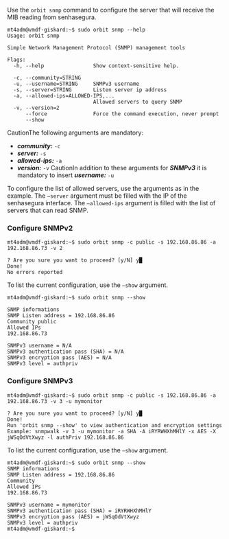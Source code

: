 Use the `orbit snmp` command to configure the server that will receive the MIB reading from senhasegura.


```
mt4adm@vmdf-giskard:~$ sudo orbit snmp --help
Usage: orbit snmp

Simple Network Management Protocol (SNMP) management tools

Flags:
  -h, --help                Show context-sensitive help.

  -c, --community=STRING
  -u, --username=STRING     SNMPv3 username
  -s, --server=STRING       Listen server ip address
  -a, --allowed-ips=ALLOWED-IPS,...
                            Allowed servers to query SNMP
  -v, --version=2
      --force               Force the command execution, never prompt
      --show

```
CautionThe following arguments are mandatory:

* ***community:*** `-c`
* ***server:*** `-s`
* ***allowed\-ips:*** `-a`
* ***version:*** `-v`
CautionIn addition to these arguments for ***SNMPv3*** it is mandatory to insert ***username:*** `-u`

To configure the list of allowed servers, use the arguments as in the example. The `–server` argument must be filled with the IP of the senhasegura interface. The `–allowed-ips` argument is filled with the list of servers that can read SNMP.

### Configure SNMPv2


```
mt4adm@vmdf-giskard:~$ sudo orbit snmp -c public -s 192.168.86.86 -a 192.168.86.73 -v 2

? Are you sure you want to proceed? [y/N] y█
Done!
No errors reported

```
To list the current configuration, use the `–show` argument.


```
mt4adm@vmdf-giskard:~$ sudo orbit snmp --show

SNMP informations
SNMP Listen address = 192.168.86.86
Community public
Allowed IPs
192.168.86.73

SNMPv3 username = N/A
SNMPv3 authentication pass (SHA) = N/A
SNMPv3 encryption pass (AES) = N/A
SNMPv3 level = authpriv

```
### Configure SNMPv3


```
mt4adm@vmdf-giskard:~$ sudo orbit snmp -c public -s 192.168.86.86 -a 192.168.86.73 -v 3 -u mymonitor

? Are you sure you want to proceed? [y/N] y█
Done!
Run 'orbit snmp --show' to view authentication and encryption settings
Example: snmpwalk -v 3 -u mymonitor -a SHA -A iRYRWHXhMHlY -x AES -X jWSqOdVtXwyz -l authPriv 192.168.86.86

```
To list the current configuration, use the `–show` argument.


```
mt4adm@vmdf-giskard:~$ sudo orbit snmp --show
SNMP informations
SNMP Listen address = 192.168.86.86
Community
Allowed IPs
192.168.86.73

SNMPv3 username = mymonitor
SNMPv3 authentication pass (SHA) = iRYRWHXhMHlY
SNMPv3 encryption pass (AES) = jWSqOdVtXwyz
SNMPv3 level = authpriv
mt4adm@vmdf-giskard:~$

```
